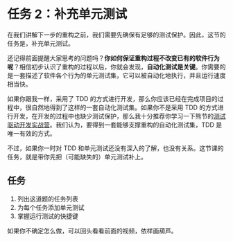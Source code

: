 # 任务 2：补充单元测试

在我们讲解下一步的重构之前，我们需要先确保有足够的测试保护。因此，这节的任务是，补充单元测试。

还记得前面提醒大家思考的问题吗？**你如何保证重构过程不改变已有的软件行为呢**？相信初步认识了重构的过程以后，你就会发现，**自动化测试是关键**。你需要的是一套描述了软件各个行为的单元测试集，它可以被自动化地执行，并且运行速度相当快。

如果你跟我一样，采用了 TDD 的方式进行开发，那么你应该已经在完成项目的过程中，很自然地得到了这样的一套自动化测试集。如果你不是采用 TDD 的方式进行开发，在开发的过程中也缺少测试保护，那么我十分推荐你学习一下熊节的[测试驱动开发实战营](https://plus.jiker.com/ying/8)。我们认为，要得到一套能够支撑重构的自动化测试集，TDD 是唯一有效的方式。

不过，如果你一时对 TDD 和单元测试还没有深入的了解，也没有关系。这节课的任务，就是带你先把（可能缺失的）单元测试补上。

## 任务

1. 列出这道题的任务列表
2. 为每个任务添加单元测试
3. 掌握运行测试的快捷键

如果你不确定怎么做，可以回头看看前面的视频，依样画葫芦。
